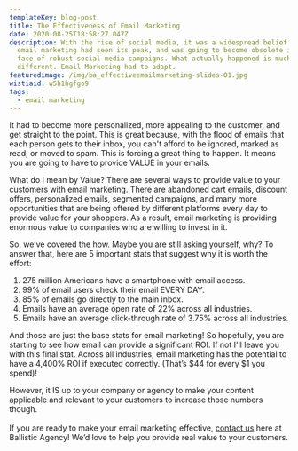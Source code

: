 ```yaml
---
templateKey: blog-post
title: The Effectiveness of Email Marketing
date: 2020-08-25T18:58:27.047Z
description: With the rise of social media, it was a widespread belief that
  email marketing had seen its peak, and was going to become obsolete in the
  face of robust social media campaigns. What actually happened is much
  different. Email Marketing had to adapt.
featuredimage: /img/ba_effectiveemailmarketing-slides-01.jpg
wistiaid: w5h1hgfgo9
tags:
  - email marketing
---
```

It had to become more personalized, more appealing to the customer, and get straight to the point. This is great because, with the flood of emails that each person gets to their inbox, you can't afford to be ignored, marked as read, or moved to spam. This is forcing a great thing to happen. It means you are going to have to provide VALUE in your emails.

What do I mean by Value? There are several ways to provide value to your customers with email marketing. There are abandoned cart emails, discount offers, personalized emails, segmented campaigns, and many more opportunities that are being offered by different platforms every day to provide value for your shoppers. As a result, email marketing is providing enormous value to companies who are willing to invest in it.

So, we’ve covered the how. Maybe you are still asking yourself, why? To answer that, here are 5 important stats that suggest why it is worth the effort:

1. 275 million Americans have a smartphone with email access.
2. 99% of email users check their email EVERY DAY.
3. 85% of emails go directly to the main inbox.
4. Emails have an average open rate of 22% across all industries.
5. Emails have an average click-through rate of 3.75% across all industries.

And those are just the base stats for email marketing! So hopefully, you are starting to see how email can provide a significant ROI. If not I'll leave you with this final stat. Across all industries, email marketing has the potential to have a 4,400% ROI if executed correctly. (That’s $44 for every $1 you spend)!

However, it IS up to your company or agency to make your content applicable and relevant to your customers to increase those numbers though.\
\
If you are ready to make your email marketing effective, [contact us](https://ballisticagency.com/contact) here at Ballistic Agency! We’d love to help you provide real value to your customers.